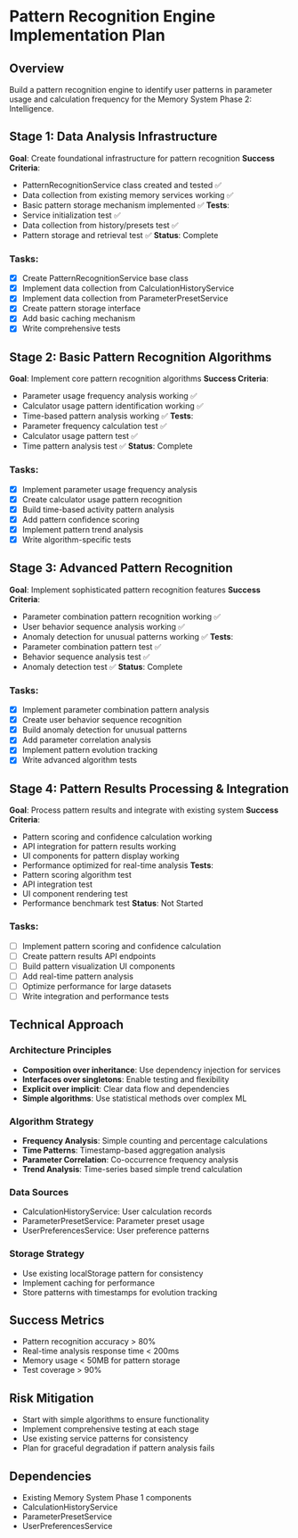 # Pattern Recognition Engine Implementation Plan

## Overview
Build a pattern recognition engine to identify user patterns in parameter usage and calculation frequency for the Memory System Phase 2: Intelligence.

## Stage 1: Data Analysis Infrastructure
**Goal**: Create foundational infrastructure for pattern recognition
**Success Criteria**:
- PatternRecognitionService class created and tested ✅
- Data collection from existing memory services working ✅
- Basic pattern storage mechanism implemented ✅
**Tests**:
- Service initialization test ✅
- Data collection from history/presets test ✅
- Pattern storage and retrieval test ✅
**Status**: Complete

### Tasks:
- [x] Create PatternRecognitionService base class
- [x] Implement data collection from CalculationHistoryService
- [x] Implement data collection from ParameterPresetService
- [x] Create pattern storage interface
- [x] Add basic caching mechanism
- [x] Write comprehensive tests

## Stage 2: Basic Pattern Recognition Algorithms
**Goal**: Implement core pattern recognition algorithms
**Success Criteria**:
- Parameter usage frequency analysis working ✅
- Calculator usage pattern identification working ✅
- Time-based pattern analysis working ✅
**Tests**:
- Parameter frequency calculation test ✅
- Calculator usage pattern test ✅
- Time pattern analysis test ✅
**Status**: Complete

### Tasks:
- [x] Implement parameter usage frequency analysis
- [x] Create calculator usage pattern recognition
- [x] Build time-based activity pattern analysis
- [x] Add pattern confidence scoring
- [x] Implement pattern trend analysis
- [x] Write algorithm-specific tests

## Stage 3: Advanced Pattern Recognition
**Goal**: Implement sophisticated pattern recognition features
**Success Criteria**:
- Parameter combination pattern recognition working ✅
- User behavior sequence analysis working ✅
- Anomaly detection for unusual patterns working ✅
**Tests**:
- Parameter combination pattern test ✅
- Behavior sequence analysis test ✅
- Anomaly detection test ✅
**Status**: Complete

### Tasks:
- [x] Implement parameter combination pattern analysis
- [x] Create user behavior sequence recognition
- [x] Build anomaly detection for unusual patterns
- [x] Add parameter correlation analysis
- [x] Implement pattern evolution tracking
- [x] Write advanced algorithm tests

## Stage 4: Pattern Results Processing & Integration
**Goal**: Process pattern results and integrate with existing system
**Success Criteria**:
- Pattern scoring and confidence calculation working
- API integration for pattern results working
- UI components for pattern display working
- Performance optimized for real-time analysis
**Tests**:
- Pattern scoring algorithm test
- API integration test
- UI component rendering test
- Performance benchmark test
**Status**: Not Started

### Tasks:
- [ ] Implement pattern scoring and confidence calculation
- [ ] Create pattern results API endpoints
- [ ] Build pattern visualization UI components
- [ ] Add real-time pattern analysis
- [ ] Optimize performance for large datasets
- [ ] Write integration and performance tests

## Technical Approach

### Architecture Principles
- **Composition over inheritance**: Use dependency injection for services
- **Interfaces over singletons**: Enable testing and flexibility
- **Explicit over implicit**: Clear data flow and dependencies
- **Simple algorithms**: Use statistical methods over complex ML

### Algorithm Strategy
- **Frequency Analysis**: Simple counting and percentage calculations
- **Time Patterns**: Timestamp-based aggregation analysis
- **Parameter Correlation**: Co-occurrence frequency analysis
- **Trend Analysis**: Time-series based simple trend calculation

### Data Sources
- CalculationHistoryService: User calculation records
- ParameterPresetService: Parameter preset usage
- UserPreferencesService: User preference patterns

### Storage Strategy
- Use existing localStorage pattern for consistency
- Implement caching for performance
- Store patterns with timestamps for evolution tracking

## Success Metrics
- Pattern recognition accuracy > 80%
- Real-time analysis response time < 200ms
- Memory usage < 50MB for pattern storage
- Test coverage > 90%

## Risk Mitigation
- Start with simple algorithms to ensure functionality
- Implement comprehensive testing at each stage
- Use existing service patterns for consistency
- Plan for graceful degradation if pattern analysis fails

## Dependencies
- Existing Memory System Phase 1 components
- CalculationHistoryService
- ParameterPresetService
- UserPreferencesService

